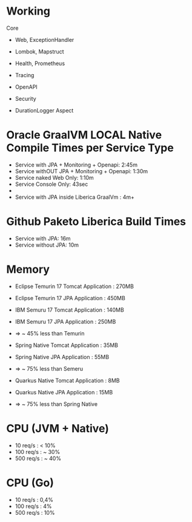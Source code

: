 # Working
Core
- Web, ExceptionHandler
- Lombok, Mapstruct

- Health, Prometheus
- Tracing
- OpenAPI

- Security

- DurationLogger Aspect

# Oracle GraalVM LOCAL Native Compile Times per Service Type

- Service with JPA + Monitoring + Openapi: 2:45m
- Service withOUT JPA + Monitoring + Openapi: 1:30m
- Service naked Web Only: 1:10m
- Service Console Only: 43sec
- 
- Service with JPA inside Liberica GraalVm : 4m+           

# Github Paketo Liberica Build Times
- Service with JPA: 16m
- Service without JPA: 10m
                              
# Memory
- Eclipse Temurin 17 Tomcat Application : 270MB 
- Eclipse Temurin 17 JPA Application    : 450MB

- IBM Semuru 17 Tomcat Application      : 140MB
- IBM Semuru 17 JPA Application         : 250MB
- => ~ 45% less than Temurin

- Spring Native Tomcat Application      : 35MB
- Spring Native JPA Application         : 55MB
- => ~ 75% less than Semeru

- Quarkus Native Tomcat Application     : 8MB
- Quarkus Native JPA Application        : 15MB
- => ~ 75% less than Spring Native
        
# CPU (JVM + Native)
- 10 req/s : < 10%
- 100 req/s : ~ 30%
- 500 req/s : ~ 40%

# CPU (Go)
- 10 req/s  : 0,4%
- 100 req/s : 4%
- 500 req/s : 10%